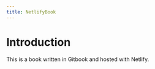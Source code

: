 ```yaml
---
title: NetlifyBook
---
```


# Introduction

This is a book written in Gitbook and hosted with Netlify.
 